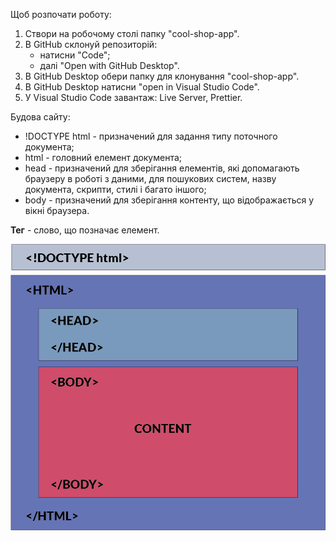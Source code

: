 Щоб розпочати роботу:

1. Створи на робочому столі папку "cool-shop-app".
2. В GitHub склонуй репозиторій:
   - натисни "Code";
   - далі "Open with GitHub Desktop".
3. В GitHub Desktop обери папку для клонування "cool-shop-app".
4. В GitHub Desktop натисни "open in Visual Studio Code".
5. У Visual Studio Code завантаж: Live Server, Prettier.

Будова сайту:

- !DOCTYPE html - призначений для задання типу поточного документа;
- html - головний елемент документа;
- head - призначений для зберігання елементів, які допомагають браузеру в роботі
  з даними, для пошукових систем, назву документа, скрипти, стилі і багато
  іншого;
- body - призначений для зберігання контенту, що відображається у вікні
  браузера.

**Тег** - слово, що позначає елемент.

<img src="./images/html-tag-structure-image.png"/>
